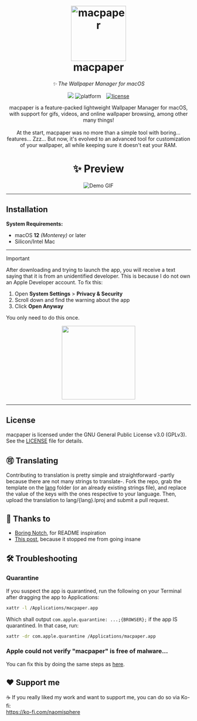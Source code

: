 <h1 align="center">
  <br>
  <a href="http://macpaper.github.io"><img src="https://github.com/user-attachments/assets/0d2f86cb-a77d-4491-ab0f-f78bb61f0c66" alt="macpaper" width="150"></a>
  <br>
  macpaper
  <br>
</h1>
<p align="center">
  <i>✨ The Wallpaper Manager for macOS</i>
</p>

<p align="center">
  <a title="platform" target="_blank" href="https://github.com/naomisphere/macpaper/releases/latest"><img src="https://img.shields.io/github/v/release/naomisphere/macpaper?style=flat&color=blue&include_prereleases"></a>
  <img src="https://img.shields.io/badge/macOS-12%2B-2396ED?style=flat&logo=apple&logoColor=white" alt="platform" style="margin-right: 10px;" />
  
  <a href="./LICENSE">
    <img src="https://img.shields.io/badge/License-GPLv3-red.svg?logo=gnu" alt="license" />
  </a>
</p>

<p align="center">
macpaper is a feature-packed lightweight Wallpaper Manager for macOS, with support for gifs, videos, and online wallpaper browsing, among other many things!
<br><br>
At the start, macpaper was no more than a simple tool with boring... features... Zzz...
But now, it's evolved to an advanced tool for customization of your wallpaper, all while keeping sure it doesn't eat your RAM.
</p>

<h1 align="center">
✨ Preview
</h1>
<p align="center">
  <img src="https://github.com/user-attachments/assets/15118fad-306d-4804-b108-462e81fef237" alt="Demo GIF" />
</p>

---

## Installation

**System Requirements:**  
- macOS **12** *(Monterey)* or later
- Silicon/Intel Mac

---
> [!IMPORTANT]
> After downloading and trying to launch the app, you will receive a text saying that it is from an unidentified developer.
> This is because I do not own an Apple Developer account. To fix this:
> 1. Open **System Settings** > **Privacy & Security**
> 2. Scroll down and find the warning about the app
> 3. Click **Open Anyway**
>
> You only need to do this once.

<p align="center">
  <a href="https://github.com/naomisphere/macpaper/releases/latest/download/macpaper.dmg" target="_self"><img width="200" src="https://github.com/user-attachments/assets/e2b187d1-8010-45cf-a9d4-e7ce5e2e677c" /></a>
</p>

---

## License
macpaper is licensed under the GNU General Public License v3.0 (GPLv3). See the [LICENSE](./LICENSE) file for details.

## 🉑️ Translating
Contributing to translation is pretty simple and straightforward -partly because there are not many strings to translate-. Fork the repo, grab the template on the [lang](./lang) folder (or an already existing strings file), and replace the value of the keys with the ones respective to your language. Then, upload the translation to lang/{lang}.lproj and submit a pull request.

## 🤝 Thanks to
- [Boring Notch](https://github.com/TheBoredTeam/boring.notch), for README inspiration
- [This post](https://stackoverflow.com/questions/34215527/what-does-launchd-status-78-mean-why-my-user-agent-not-running), because it stopped me from going insane

## 🛠️ Troubleshooting
### Quarantine
If you suspect the app is quarantined, run the following on your Terminal after dragging the app to Applications:
```bash
xattr -l /Applications/macpaper.app
```
Which shall output ```com.apple.quarantine: ...;{BROWSER};``` if the app IS quarantined.
In that case, run:
```bash
xattr -dr com.apple.quarantine /Applications/macpaper.app
```

### Apple could not verify "macpaper" is free of malware...
You can fix this by doing the same steps as [here](https://github.com/naomisphere/macpaper/tree/main/README.md#installation).

## ❤️ Support me
☕ If you really liked my work and want to support me, you can do so via Ko-fi:\
https://ko-fi.com/naomisphere
